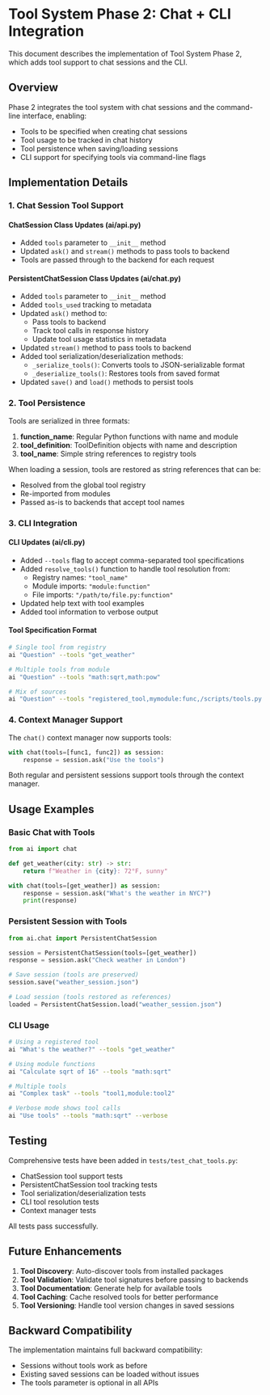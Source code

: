# Tool System Phase 2: Chat + CLI Integration

This document describes the implementation of Tool System Phase 2, which adds tool support to chat sessions and the CLI.

## Overview

Phase 2 integrates the tool system with chat sessions and the command-line interface, enabling:
- Tools to be specified when creating chat sessions
- Tool usage to be tracked in chat history
- Tool persistence when saving/loading sessions
- CLI support for specifying tools via command-line flags

## Implementation Details

### 1. Chat Session Tool Support

#### ChatSession Class Updates (ai/api.py)
- Added `tools` parameter to `__init__` method
- Updated `ask()` and `stream()` methods to pass tools to backend
- Tools are passed through to the backend for each request

#### PersistentChatSession Class Updates (ai/chat.py)
- Added `tools` parameter to `__init__` method
- Added `tools_used` tracking to metadata
- Updated `ask()` method to:
  - Pass tools to backend
  - Track tool calls in response history
  - Update tool usage statistics in metadata
- Updated `stream()` method to pass tools to backend
- Added tool serialization/deserialization methods:
  - `_serialize_tools()`: Converts tools to JSON-serializable format
  - `_deserialize_tools()`: Restores tools from saved format
- Updated `save()` and `load()` methods to persist tools

### 2. Tool Persistence

Tools are serialized in three formats:
1. **function_name**: Regular Python functions with name and module
2. **tool_definition**: ToolDefinition objects with name and description
3. **tool_name**: Simple string references to registry tools

When loading a session, tools are restored as string references that can be:
- Resolved from the global tool registry
- Re-imported from modules
- Passed as-is to backends that accept tool names

### 3. CLI Integration

#### CLI Updates (ai/cli.py)
- Added `--tools` flag to accept comma-separated tool specifications
- Added `resolve_tools()` function to handle tool resolution from:
  - Registry names: `"tool_name"`
  - Module imports: `"module:function"`
  - File imports: `"/path/to/file.py:function"`
- Updated help text with tool examples
- Added tool information to verbose output

#### Tool Specification Format
```bash
# Single tool from registry
ai "Question" --tools "get_weather"

# Multiple tools from module
ai "Question" --tools "math:sqrt,math:pow"

# Mix of sources
ai "Question" --tools "registered_tool,mymodule:func,/scripts/tools.py:custom"
```

### 4. Context Manager Support

The `chat()` context manager now supports tools:
```python
with chat(tools=[func1, func2]) as session:
    response = session.ask("Use the tools")
```

Both regular and persistent sessions support tools through the context manager.

## Usage Examples

### Basic Chat with Tools
```python
from ai import chat

def get_weather(city: str) -> str:
    return f"Weather in {city}: 72°F, sunny"

with chat(tools=[get_weather]) as session:
    response = session.ask("What's the weather in NYC?")
    print(response)
```

### Persistent Session with Tools
```python
from ai.chat import PersistentChatSession

session = PersistentChatSession(tools=[get_weather])
response = session.ask("Check weather in London")

# Save session (tools are preserved)
session.save("weather_session.json")

# Load session (tools restored as references)
loaded = PersistentChatSession.load("weather_session.json")
```

### CLI Usage
```bash
# Using a registered tool
ai "What's the weather?" --tools "get_weather"

# Using module functions
ai "Calculate sqrt of 16" --tools "math:sqrt"

# Multiple tools
ai "Complex task" --tools "tool1,module:tool2"

# Verbose mode shows tool calls
ai "Use tools" --tools "math:sqrt" --verbose
```

## Testing

Comprehensive tests have been added in `tests/test_chat_tools.py`:
- ChatSession tool support tests
- PersistentChatSession tool tracking tests
- Tool serialization/deserialization tests
- CLI tool resolution tests
- Context manager tests

All tests pass successfully.

## Future Enhancements

1. **Tool Discovery**: Auto-discover tools from installed packages
2. **Tool Validation**: Validate tool signatures before passing to backends
3. **Tool Documentation**: Generate help for available tools
4. **Tool Caching**: Cache resolved tools for better performance
5. **Tool Versioning**: Handle tool version changes in saved sessions

## Backward Compatibility

The implementation maintains full backward compatibility:
- Sessions without tools work as before
- Existing saved sessions can be loaded without issues
- The tools parameter is optional in all APIs
